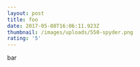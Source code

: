 ```yaml
---
layout: post
title: foo
date: 2017-05-08T16:06:11.923Z
thumbnail: /images/uploads/550-spyder.png
rating: '5'
---
```

bar
